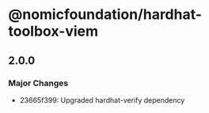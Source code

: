 # @nomicfoundation/hardhat-toolbox-viem

## 2.0.0

### Major Changes

- 23665f399: Upgraded hardhat-verify dependency
